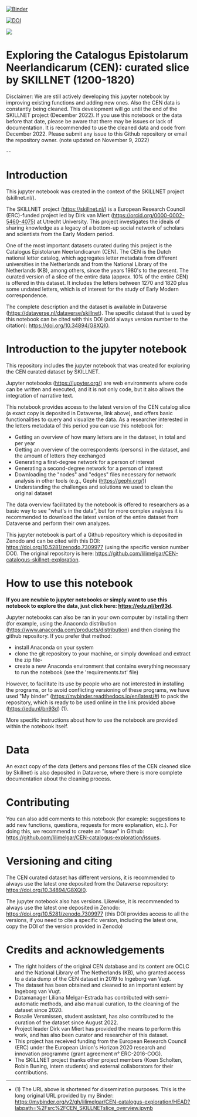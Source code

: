 [![Binder](https://mybinder.org/badge_logo.svg)](https://mybinder.org/v2/gh/lilimelgar/CEN-catalogus-exploration/HEAD?labpath=%2Fsrc%2FCEN_SKILLNETslice_overview.ipynb)

[![DOI](https://zenodo.org/badge/DOI/10.5281/zenodo.7309978.svg)](https://doi.org/10.5281/zenodo.7309978)

[![](<https://img.shields.io/badge/Dataverse DOI-10.34894/G8XQI0-orange>)](https://dataverse.nl/dataset.xhtml?persistentId=doi:10.34894/G8XQI0)


# Exploring the Catalogus Epistolarum Neerlandicarum (CEN): curated slice by SKILLNET (1200-1820)

Disclaimer: We are still actively developing this jupyter notebook by improving existing functions and adding new ones. Also the CEN data is constantly being cleaned. This development will go until the end of the SKILLNET project (December 2022). If you use this notebook or the data before that date, please be aware that there may be issues or lack of documentation. It is recommended to use the cleaned data and code from December 2022.
Please submit any issue to this Github repository or email the repository owner.
(note updated on November 9, 2022)

--

# Introduction

This jupyter notebook was created in the context of the SKILLNET project (skillnet.nl/). 

The SKILLNET project (https://skillnet.nl/) is a European Research Council (ERC)-funded project led by Dirk van Miert (https://orcid.org/0000-0002-5460-4075) at Utrecht University. This project investigates the ideals of sharing knowledge as a legacy of a bottom-up social network of scholars and scientists from the Early Modern period.

One of the most important datasets curated during this project is the Catalogus Epistolarum Neerlandicarum (CEN). The CEN is the Dutch national letter catalog, which aggregates letter metadata from different universities in the Netherlands and from the National Library of the Netherlands (KB), among others, since the years 1980's to the present. The curated version of a slice of the entire data (approx. 10% of the entire CEN) is offered in this dataset. It includes the letters between 1270 and 1820 plus some undated letters, which is of interest for the study of Early Modern correspondence.

The complete description and the dataset is available in Dataverse (https://dataverse.nl/dataverse/skillnet). The specific dataset that is used by this notebook can be cited with this DOI (add always version number to the citation): https://doi.org/10.34894/G8XQI0.

# Introduction to the jupyter notebook

This repository includes the jupyter notebook that was created for exploring the CEN curated dataset by SKILLNET. 

Jupyter notebooks (https://jupyter.org/) are web environments where code can be written and executed, and it is not only code, but it also allows the integration of narrative text.

This notebook provides access to the latest version of the CEN catalog slice (a exact copy is deposited in Dataverse, link above), and offers basic functionalities to query and visualize the data. As a researcher interested in the letters metadata of this period you can use this notebook for:

- Getting an overview of how many letters are in the dataset, in total and per year
- Getting an overview of the correspondents (persons) in the dataset, and the amount of letters they exchanged
- Generating a first-degree network for a person of interest
- Generating a second-degree network for a person of interest
- Downloading the "nodes" and "edges" files necessary for network analysis in other tools (e.g., Gephi (https://gephi.org/))
- Understanding the challenges and solutions we used to clean the original dataset

The data overview facilitated by the notebook is offered to researchers as a basic way to see "what's in the data", but for more complex analyses it is recommended to download the latest version of the entire dataset from Dataverse and perform their own analyzes.

This jupyter notebook is part of a Github repository which is deposited in Zenodo and can be cited with this DOI: https://doi.org/10.5281/zenodo.7309977 (using the specific version number DOI). The original repository is here: https://github.com/lilimelgar/CEN-catalogus-skillnet-exploration.


# How to use this notebook

**If you are newbie to jupyter notebooks or simply want to use this notebook to explore the data, just click here: https://edu.nl/bn93d**.

Jupyter notebooks can also be ran in your own computer by installing them (for example, using the Anaconda distribution (https://www.anaconda.com/products/distribution) and then cloning the github repository. If you prefer that method:
- install Anaconda on your system
- clone the git repository to your machine, or simply download and extract the zip file-
- create a new Anaconda environment that contains everything necessary to run the notebook (see the 'requirements.txt' file) 

However, to facilitate its use by people who are not interested in installing the programs, or to avoid conflicting versioning of these programs, we have used "My binder" (https://mybinder.readthedocs.io/en/latest/#) to pack the repository, which is ready to be used online in the link provided above (https://edu.nl/bn93d) (1).

More specific instructions about how to use the notebook are provided within the notebook itself.

# Data

An exact copy of the data (letters and persons files of the CEN cleaned slice by Skillnet) is also deposited in Dataverse, where there is more complete documentation about the cleaning process.

# Contributing

You can also add comments to this notebook (for example: suggestions to add new functions, questions, requests for more explanation, etc.). For doing this, we recommend to create an "issue" in Github: https://github.com/lilimelgar/CEN-catalogus-exploration/issues.

# Versioning and citing

The CEN curated dataset has different versions, it is recommended to always use the latest one deposited from the Dataverse repository: https://doi.org/10.34894/G8XQI0.

The jupyter notebook also has versions. Likewise, it is recommended to always use the latest one deposited in Zenodo: https://doi.org/10.5281/zenodo.7309977 (this DOI provides access to all the versions, if you need to cite a specific version, including the latest one, copy the DOI of the version provided in Zenodo)

# Credits and acknowledgements

- The right holders of the original CEN database and its content are OCLC and the National Library of The Netherlands (KB), who granted access to a data dump of the CEN dataset in 2019 to Ingeborg van Vugt.
- The dataset has been obtained and cleaned to an important extent by Ingeborg van Vugt.
- Datamanager Liliana Melgar-Estrada has contributed with semi-automatic methods, and also manual curation, to the cleaning of the dataset since 2020.
- Rosalie Versmissen, student assistant, has also contributed to the curation of the dataset since August 2022.
- Project leader Dirk van Miert has provided the means to perform this work, and has also been curator and researcher of this dataset.
- This project has received funding from the European Research Council (ERC) under the European Union's Horizon 2020 research and innovation programme (grant agreement n° ERC-2016-COG).
- The SKILLNET project thanks other project members (Koen Scholten, Robin Buning, intern students) and external collaborators for their contributions.



---
- (1) The URL above is shortened for dissemination purposes. This is the long original URL provided by my Binder: https://mybinder.org/v2/gh/lilimelgar/CEN-catalogus-exploration/HEAD?labpath=%2Fsrc%2FCEN_SKILLNETslice_overview.ipynb